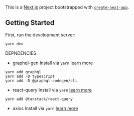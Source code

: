 This is a [Next.js](https://nextjs.org/) project bootstrapped with [`create-next-app`](https://github.com/vercel/next.js/tree/canary/packages/create-next-app).

## Getting Started

First, run the development server:

```
yarn dev
```

DEPNDENCIES

- graphql-gen
  Install via `yarn` [learn more](https://www.the-guild.dev/graphql/codegen/docs/getting-started/installation)

```
yarn add graphql
yarn add -D typescript
yarn add -D @graphql-codegen/cli
```

- react-query
  Install via `yarn` [learn more](https://www.npmjs.com/package/react-query)

```
yarn add @tanstack/react-query
```
- axios
  Install via `yarn` [learn more](https://www.npmjs.com/package/axios)